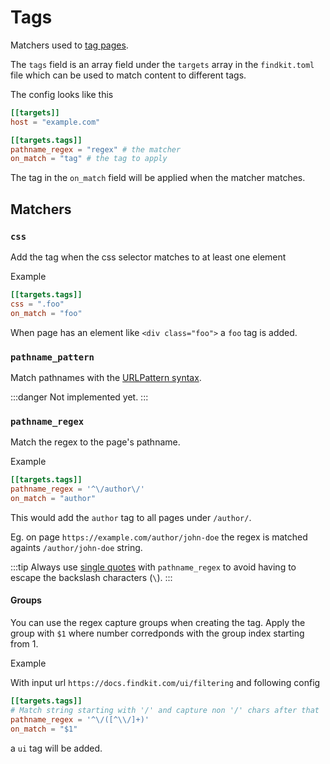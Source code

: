 # Tags

Matchers used to [tag pages](/crawler/tagging).

The `tags` field is an array field under the `targets` array in the
`findkit.toml` file which can be used to match content to different tags.

The config looks like this

```toml
[[targets]]
host = "example.com"

[[targets.tags]]
pathname_regex = "regex" # the matcher
on_match = "tag" # the tag to apply
```

The tag in the `on_match` field will be applied when the matcher matches.

## Matchers

### `css`

Add the tag when the css selector matches to at least one element

Example

```toml
[[targets.tags]]
css = ".foo"
on_match = "foo"
```

When page has an element like `<div class="foo">` a `foo` tag is added.

### `pathname_pattern`

Match pathnames with the [URLPattern syntax](https://developer.mozilla.org/en-US/docs/Web/API/URL_Pattern_API#pattern_syntax).

:::danger
Not implemented yet.
:::

### `pathname_regex`

Match the regex to the page's pathname.

Example

```toml
[[targets.tags]]
pathname_regex = '^\/author\/'
on_match = "author"
```

This would add the `author` tag to all pages under `/author/`.

Eg. on page `https://example.com/author/john-doe` the regex is matched againts
`/author/john-doe` string.

:::tip
Always use [single quotes](https://toml.io/en/v1.0.0#string) with
`pathname_regex` to avoid having to escape the backslash characters (`\`).
:::

#### Groups

You can use the regex capture groups when creating the tag. Apply the group with
`$1` where number corredponds with the group index starting from 1.

Example

With input url `https://docs.findkit.com/ui/filtering` and following config

```toml
[[targets.tags]]
# Match string starting with '/' and capture non '/' chars after that
pathname_regex = '^\/([^\\/]+)'
on_match = "$1"
```

a `ui` tag will be added.
